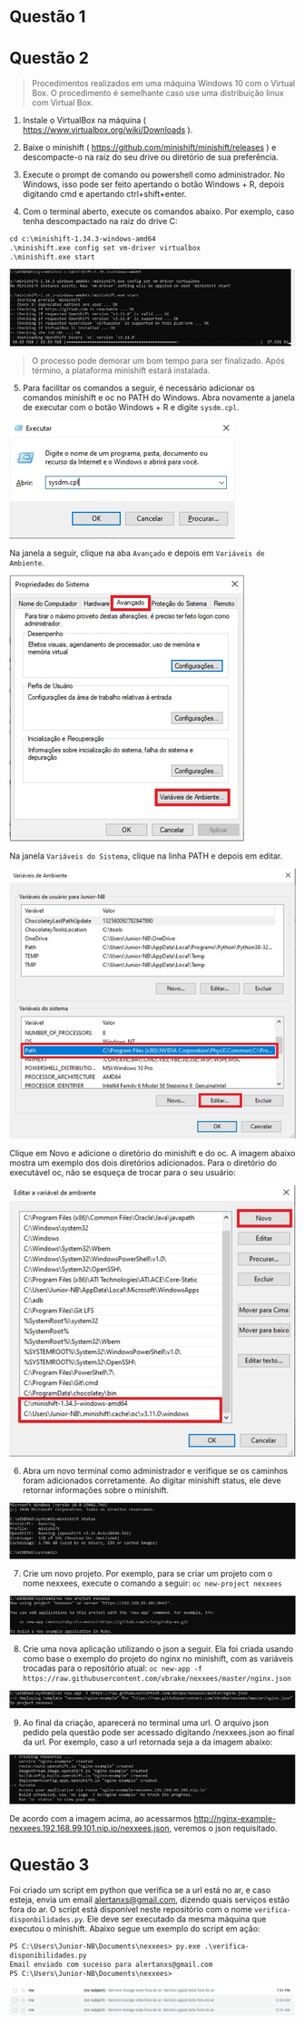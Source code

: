 # Questão 1

# Questão 2
> Procedimentos realizados em uma máquina Windows 10 com o Virtual Box. O procedimento é semelhante caso use uma distribuição linux com Virtual Box.

1. Instale o VirtualBox na máquina ( https://www.virtualbox.org/wiki/Downloads ).

2. Baixe o minishift ( https://github.com/minishift/minishift/releases ) e descompacte-o na raiz do seu drive ou diretório de sua preferência. 

3. Execute o prompt de comando ou powershell como administrador. 
No Windows, isso pode ser feito apertando o botão Windows + R, depois digitando cmd e apertando ctrl+shift+enter.

4. Com o terminal aberto, execute os comandos abaixo. Por exemplo, caso tenha descompactado na raiz do drive C:
```
cd c:\minishift-1.34.3-windows-amd64
.\minishift.exe config set vm-driver virtualbox
.\minishift.exe start
```

![Nexxees02-01](images/nexxees02-01.jpg)

> O processo pode demorar um bom tempo para ser finalizado. Após término, a plataforma minishift estará instalada.

5. Para facilitar os comandos a seguir, é necessário adicionar os comandos minishift e oc no PATH do Windows. Abra novamente a janela de executar com o botão Windows + R e digite `sysdm.cpl`. 

![Nexxees02-09](images/nexxees02-09.jpg)

Na janela a seguir, clique na aba `Avançado` e depois em `Variáveis de Ambiente`.

![Nexxees02-02](images/nexxees02-02.jpg)

Na janela `Variáveis do Sistema`, clique na linha PATH e depois em editar.

![Nexxees02-03](images/nexxees02-03.jpg)

Clique em Novo e adicione o diretório do minishift e do oc. A imagem abaixo mostra um exemplo dos dois diretórios adicionados. Para o diretório do executável oc, não se esqueça de trocar para o seu usuário:

![Nexxees02-04](images/nexxees02-04.jpg)

6. Abra um novo terminal como administrador e verifique se os caminhos foram adicionados corretamente. 
Ao digitar minishift status, ele deve retornar informações sobre o minishift.

![Nexxees02-05](images/nexxees02-05.jpg)

7. Crie um novo projeto. Por exemplo, para se criar um projeto com o nome nexxees, execute o comando a seguir:
`oc new-project nexxees`

![Nexxees02-06](images/nexxees02-06.jpg)

8. Crie uma nova aplicação utilizando o json a seguir. Ela foi criada usando como base o exemplo do projeto do nginx no minishift, com as variáveis trocadas para o repositório atual:
`oc new-app -f https://raw.githubusercontent.com/vbrake/nexxees/master/nginx.json`

![Nexxees02-07](images/nexxees02-07.jpg)

9. Ao final da criação, aparecerá no terminal uma url. O arquivo json pedido pela questão pode ser acessado digitando /nexxees.json ao final da url. Por exemplo, caso a url retornada seja a da imagem abaixo:

![Nexxees02-08](images/nexxees02-08.jpg)

De acordo com a imagem acima, ao acessarmos http://nginx-example-nexxees.192.168.99.101.nip.io/nexxees.json, veremos o json requisitado.

# Questão 3

Foi criado um script em python que verifica se a url está no ar, e caso esteja, envia um email alertanxs@gmail.com, dizendo quais serviços estão fora do ar. O script está disponível neste repositório com o nome `verifica-disponbilidades.py`. Ele deve ser executado da mesma máquina que executou o minishift. Abaixo segue um exemplo do script em ação:
```
PS C:\Users\Junior-NB\Documents\nexxees> py.exe .\verifica-disponibilidades.py
Email enviado com sucesso para alertanxs@gmail.com
PS C:\Users\Junior-NB\Documents\nexxees>
```
![Nexxees03-00](images/nexxees03-00.png)

